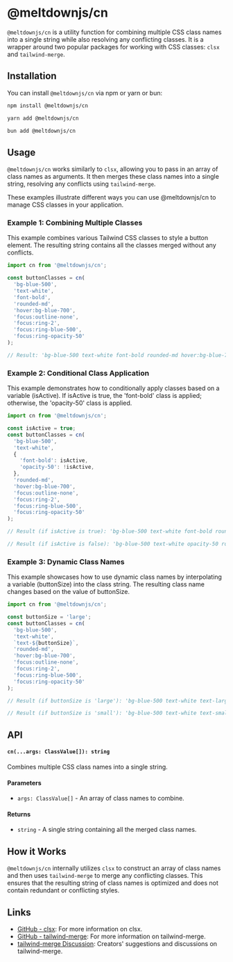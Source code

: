 # @meltdownjs/cn

`@meltdownjs/cn` is a utility function for combining multiple CSS class names into a single string while also resolving any conflicting classes. It is a wrapper around two popular packages for working with CSS classes: `clsx` and `tailwind-merge`.

## Installation

You can install `@meltdownjs/cn` via npm or yarn or bun:

```bash
npm install @meltdownjs/cn
```

```bash
yarn add @meltdownjs/cn
```

```bash
bun add @meltdownjs/cn
```

## Usage

`@meltdownjs/cn` works similarly to `clsx`, allowing you to pass in an array of class names as arguments. It then merges these class names into a single string, resolving any conflicts using `tailwind-merge`.

These examples illustrate different ways you can use @meltdownjs/cn to manage CSS classes in your application.

### Example 1: Combining Multiple Classes

This example combines various Tailwind CSS classes to style a button element. The resulting string contains all the classes merged without any conflicts.

```javascript
import cn from '@meltdownjs/cn';

const buttonClasses = cn(
  'bg-blue-500',
  'text-white',
  'font-bold',
  'rounded-md',
  'hover:bg-blue-700',
  'focus:outline-none',
  'focus:ring-2',
  'focus:ring-blue-500',
  'focus:ring-opacity-50'
);

// Result: 'bg-blue-500 text-white font-bold rounded-md hover:bg-blue-700 focus:outline-none focus:ring-2 focus:ring-blue-500 focus:ring-opacity-50'
```

### Example 2: Conditional Class Application

This example demonstrates how to conditionally apply classes based on a variable (isActive). If isActive is true, the 'font-bold' class is applied; otherwise, the 'opacity-50' class is applied.

```javascript
import cn from '@meltdownjs/cn';

const isActive = true;
const buttonClasses = cn(
  'bg-blue-500',
  'text-white',
  {
    'font-bold': isActive,
    'opacity-50': !isActive,
  },
  'rounded-md',
  'hover:bg-blue-700',
  'focus:outline-none',
  'focus:ring-2',
  'focus:ring-blue-500',
  'focus:ring-opacity-50'
);

// Result (if isActive is true): 'bg-blue-500 text-white font-bold rounded-md hover:bg-blue-700 focus:outline-none focus:ring-2 focus:ring-blue-500 focus:ring-opacity-50'

// Result (if isActive is false): 'bg-blue-500 text-white opacity-50 rounded-md hover:bg-blue-700 focus:outline-none focus:ring-2 focus:ring-blue-500 focus:ring-opacity-50'
```

### Example 3: Dynamic Class Names

This example showcases how to use dynamic class names by interpolating a variable (buttonSize) into the class string. The resulting class name changes based on the value of buttonSize.

```javascript
import cn from '@meltdownjs/cn';

const buttonSize = 'large';
const buttonClasses = cn(
  'bg-blue-500',
  'text-white',
  `text-${buttonSize}`,
  'rounded-md',
  'hover:bg-blue-700',
  'focus:outline-none',
  'focus:ring-2',
  'focus:ring-blue-500',
  'focus:ring-opacity-50'
);

// Result (if buttonSize is 'large'): 'bg-blue-500 text-white text-large rounded-md hover:bg-blue-700 focus:outline-none focus:ring-2 focus:ring-blue-500 focus:ring-opacity-50'

// Result (if buttonSize is 'small'): 'bg-blue-500 text-white text-small rounded-md hover:bg-blue-700 focus:outline-none focus:ring-2 focus:ring-blue-500 focus:ring-opacity-50'
```

## API
#### `cn(...args: ClassValue[]): string`

Combines multiple CSS class names into a single string.

#### Parameters
- `args: ClassValue[]` - An array of class names to combine.

#### Returns
- `string` - A single string containing all the merged class names.


## How it Works
`@meltdownjs/cn` internally utilizes `clsx` to construct an array of class names and then uses `tailwind-merge` to merge any conflicting classes. This ensures that the resulting string of class names is optimized and does not contain redundant or conflicting styles.

## Links
- [GitHub - clsx](https://github.com/lukeed/clsx): For more information on clsx.
- [GitHub - tailwind-merge](https://github.com/dcastil/tailwind-merge): For more information on tailwind-merge.
- [tailwind-merge Discussion](https://github.com/dcastil/tailwind-merge/discussions/137#discussioncomment-3482513): Creators' suggestions and discussions on tailwind-merge.